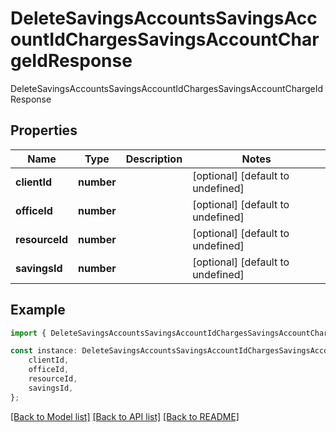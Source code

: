 # DeleteSavingsAccountsSavingsAccountIdChargesSavingsAccountChargeIdResponse

DeleteSavingsAccountsSavingsAccountIdChargesSavingsAccountChargeIdResponse

## Properties

Name | Type | Description | Notes
------------ | ------------- | ------------- | -------------
**clientId** | **number** |  | [optional] [default to undefined]
**officeId** | **number** |  | [optional] [default to undefined]
**resourceId** | **number** |  | [optional] [default to undefined]
**savingsId** | **number** |  | [optional] [default to undefined]

## Example

```typescript
import { DeleteSavingsAccountsSavingsAccountIdChargesSavingsAccountChargeIdResponse } from 'fineract-typescript-client';

const instance: DeleteSavingsAccountsSavingsAccountIdChargesSavingsAccountChargeIdResponse = {
    clientId,
    officeId,
    resourceId,
    savingsId,
};
```

[[Back to Model list]](../README.md#documentation-for-models) [[Back to API list]](../README.md#documentation-for-api-endpoints) [[Back to README]](../README.md)

